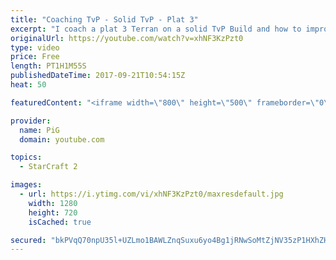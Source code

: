 ```yaml
---
title: "Coaching TvP - Solid TvP - Plat 3"
excerpt: "I coach a plat 3 Terran on a solid TvP Build and how to improve, here's the build link: http://lotv.spawningtool.com/build/42910/ -- Watch live at https://www.twitch.tv/x5_pig"
originalUrl: https://youtube.com/watch?v=xhNF3KzPzt0
type: video
price: Free
length: PT1H1M55S
publishedDateTime: 2017-09-21T10:54:15Z
heat: 50

featuredContent: "<iframe width=\"800\" height=\"500\" frameborder=\"0\" src=\"https://www.youtube.com/embed/xhNF3KzPzt0\" allow=\"accelerometer; autoplay; encrypted-media; gyroscope; picture-in-picture\" allowfullscreen></iframe>"

provider:
  name: PiG
  domain: youtube.com

topics:
  - StarCraft 2

images:
  - url: https://i.ytimg.com/vi/xhNF3KzPzt0/maxresdefault.jpg
    width: 1280
    height: 720
    isCached: true

secured: "bkPVqQ70npU35l+UZLmo1BAWLZnqSuxu6yo4Bg1jRNwSoMtZjNV35zP1HXhZHIjHp5GqBvPVwONbMvO6XzG57yBnty0HTysM6N1zTQ00lsKa13IvC7cjlcecGnv3BwMrCpE4Sqgqo/ldgYXe+o6j5gpv6IoJ92Aez/XzmXU4eacPT2JN3kiNjxjpLv4aPKWsnSsVnjZqkyyGUvbFV+RD9pQXwghxuDGpOgiE4YU2ZVx3eKrGFK36aDqBEMxtZ/7MQ/iBxByCWTbtCf/DCK6koP8mGPRPG/Xje3zvy6Bf9Lvo7ZV0tOW7iO7OULbuW8w6M1+7iv3Wd151o2jofdNQj+V3nAu/kjrD0uJUoUS4VFcLK9p+LfYwXnpayI0RTif0gy2SYhIEeV3wHu2UnynkRyAhIebu2u7gl61vDRLJbMU=;ezEGWF9IXMA/qlq+42lPzA=="
---
```


